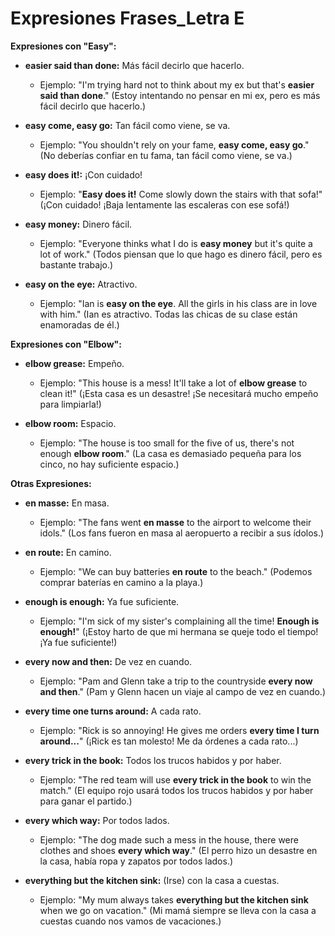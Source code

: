 # Expresiones Frases_Letra E



**Expresiones con "Easy":**

*   **easier said than done:** Más fácil decirlo que hacerlo.
    *   Ejemplo: "I'm trying hard not to think about my ex but that's **easier said than done**." (Estoy intentando no pensar en mi ex, pero es más fácil decirlo que hacerlo.)

*   **easy come, easy go:** Tan fácil como viene, se va.
    *   Ejemplo: "You shouldn't rely on your fame, **easy come, easy go**." (No deberías confiar en tu fama, tan fácil como viene, se va.)

*   **easy does it!:** ¡Con cuidado!
    *   Ejemplo: "**Easy does it!** Come slowly down the stairs with that sofa!" (¡Con cuidado! ¡Baja lentamente las escaleras con ese sofá!)

*   **easy money:** Dinero fácil.
    *   Ejemplo: "Everyone thinks what I do is **easy money** but it's quite a lot of work." (Todos piensan que lo que hago es dinero fácil, pero es bastante trabajo.)

*   **easy on the eye:** Atractivo.
    *   Ejemplo: "Ian is **easy on the eye**. All the girls in his class are in love with him." (Ian es atractivo. Todas las chicas de su clase están enamoradas de él.)

**Expresiones con "Elbow":**

*   **elbow grease:** Empeño.
    *   Ejemplo: "This house is a mess! It'll take a lot of **elbow grease** to clean it!" (¡Esta casa es un desastre! ¡Se necesitará mucho empeño para limpiarla!)

*   **elbow room:** Espacio.
    *   Ejemplo: "The house is too small for the five of us, there's not enough **elbow room**." (La casa es demasiado pequeña para los cinco, no hay suficiente espacio.)

**Otras Expresiones:**

*   **en masse:** En masa.
    *   Ejemplo: "The fans went **en masse** to the airport to welcome their idols." (Los fans fueron en masa al aeropuerto a recibir a sus ídolos.)

*   **en route:** En camino.
    *   Ejemplo: "We can buy batteries **en route** to the beach." (Podemos comprar baterías en camino a la playa.)

*   **enough is enough:** Ya fue suficiente.
    *   Ejemplo: "I'm sick of my sister's complaining all the time! **Enough is enough!**" (¡Estoy harto de que mi hermana se queje todo el tiempo! ¡Ya fue suficiente!)

*   **every now and then:** De vez en cuando.
    *   Ejemplo: "Pam and Glenn take a trip to the countryside **every now and then**." (Pam y Glenn hacen un viaje al campo de vez en cuando.)

*   **every time one turns around:** A cada rato.
    *   Ejemplo: "Rick is so annoying! He gives me orders **every time I turn around...**" (¡Rick es tan molesto! Me da órdenes a cada rato...)

*   **every trick in the book:** Todos los trucos habidos y por haber.
    *   Ejemplo: "The red team will use **every trick in the book** to win the match." (El equipo rojo usará todos los trucos habidos y por haber para ganar el partido.)

*   **every which way:** Por todos lados.
    *   Ejemplo: "The dog made such a mess in the house, there were clothes and shoes **every which way**." (El perro hizo un desastre en la casa, había ropa y zapatos por todos lados.)

*   **everything but the kitchen sink:** (Irse) con la casa a cuestas.
    *   Ejemplo: "My mum always takes **everything but the kitchen sink** when we go on vacation." (Mi mamá siempre se lleva con la casa a cuestas cuando nos vamos de vacaciones.)
